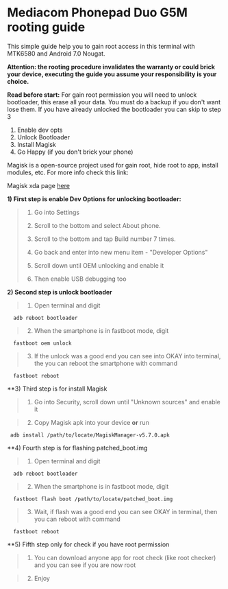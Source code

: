 # Mediacom Phonepad Duo G5M rooting guide


This simple guide help you to gain root access in this terminal with MTK6580 and Android 7.0 Nougat.

**Attention: the rooting procedure invalidates the warranty or could brick your device, executing the guide you assume your responsibility is your choice.**

**Read before start:** For gain root permission you will need to unlock bootloader, this erase all your data. You must do a backup if you don't want lose them. If you have already unlocked the bootloader you can skip to step 3

1) Enable dev opts
2) Unlock Bootloader
3) Install Magisk 
4) Go Happy (if you don't brick your phone)

Magisk is a open-source project used for gain root, hide root to app, install modules, etc. For more info check this link:

Magisk xda page [here](https://forum.xda-developers.com/apps/magisk/official-magisk-v7-universal-systemless-t3473445)

**1) First step is enable Dev Options for unlocking bootloader:**

>  1) Go into Settings
>  
>  2) Scroll to the bottom and select About phone.
>  
>  3) Scroll to the bottom and tap Build number 7 times.
>  
>  4) Go back and enter into new menu item - "Developer Options"
>  
>  5) Scroll down until OEM unlocking and enable it
>
>  6) Then enable USB debugging too
  
**2) Second step is unlock bootloader**

>  1) Open terminal and digit
```
  adb reboot bootloader
```
>  2) When the smartphone is in fastboot mode, digit
```
  fastboot oem unlock
```
>  3) If the unlock was a good end you can see into OKAY into terminal, the you can reboot the smartphone with command
```
  fastboot reboot 
 ```
 
**3) Third step is for install Magisk

>  1) Go into Security, scroll down until "Unknown sources" and enable it
  
  
>  2) Copy Magisk apk into your device **or** run
 ```
  adb install /path/to/locate/MagiskManager-v5.7.0.apk
 ```
 
**4) Fourth step is for flashing patched_boot.img

>  1) Open terminal and digit
```
  adb reboot bootloader
```
>  2) When the smartphone is in fastboot mode, digit
```
  fastboot flash boot /path/to/locate/patched_boot.img
```
>  3) Wait, if flash was a good end you can see OKAY in terminal, then you can reboot with command
```
  fastboot reboot 
 ```
 
 **5) Fifth step only for check if you have root permission
 
 >  1) You can download anyone app for root check (like root checker) and you can see if you are now root
 
 >  2) Enjoy
